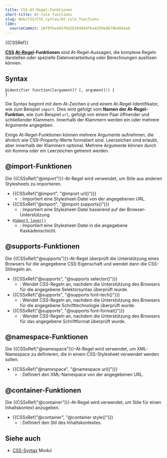 ```yaml
---
title: CSS-At-Regel-Funktionen
short-title: At-rule functions
slug: Web/CSS/CSS_syntax/At-rule_functions
l10n:
  sourceCommit: 26f9fbee05fb92b584d44fba4359e86796484aa6
---
```


{{CSSRef}}

**[CSS](/de/docs/Web/CSS) [At-Regel](/de/docs/Web/CSS/CSS_syntax/At-rule)-Funktionen** sind At-Regel-Aussagen, die komplexe Regeln darstellen oder spezielle Datenverarbeitung oder Berechnungen auslösen können.

## Syntax

```plain
@identifier function([argument]? [, argument]!) {
}
```

Die Syntax beginnt mit dem At-Zeichen `@` und einem At-Regel-Identifikator, wie zum Beispiel `import`. Dies wird gefolgt vom **Namen der At-Regel-Funktion**, wie zum Beispiel `url`, gefolgt von einem Paar öffnender und schließender Klammern. Innerhalb der Klammern werden ein oder mehrere Argumente angegeben.

Einige At-Regel-Funktionen können mehrere Argumente aufnehmen, die ähnlich wie CSS-Property-Werte formatiert sind. Leerzeichen sind erlaubt, aber innerhalb der Klammern optional. Mehrere Argumente können durch ein Komma oder ein Leerzeichen getrennt werden.

## @import-Funktionen

Die {{CSSxRef("@import")}}-At-Regel wird verwendet, um Stile aus anderen Stylesheets zu importieren.

- {{CSSxRef("@import", "@import url()")}}
  - : Importiert eine Stylesheet-Datei von der angegebenen URL.
- {{CSSxRef("@import", "@import supports()")}}
  - : Importiert eine Stylesheet-Datei basierend auf der Browser-Unterstützung.
- [`@import layer()`](/de/docs/Web/CSS/@import/layer_function)
  - : Importiert eine Stylesheet-Datei in die angegebene Kaskadenschicht.

## @supports-Funktionen

Die {{CSSxRef("@supports")}}-At-Regel überprüft die Unterstützung eines Browsers für die angegebene CSS-Eigenschaft und wendet dann die CSS-Stilregeln an.

- {{CSSxRef("@supports", "@supports selector()")}}
  - : Wendet CSS-Regeln an, nachdem die Unterstützung des Browsers für die angegebene Selektorsyntax überprüft wurde.
- {{CSSxRef("@supports", "@supports font-tech()")}}
  - : Wendet CSS-Regeln an, nachdem die Unterstützung des Browsers für die angegebene Schrifttechnologie überprüft wurde.
- {{CSSxRef("@supports", "@supports font-format()")}}
  - : Wendet CSS-Regeln an, nachdem die Unterstützung des Browsers für das angegebene Schriftformat überprüft wurde.

## @namespace-Funktionen

Die {{CSSxRef("@namespace")}}-At-Regel wird verwendet, um XML-Namespace zu definieren, die in einem CSS-Stylesheet verwendet werden sollen.

- {{CSSxRef("@namespace", "@namespace url()")}}
  - : Definiert den XML-Namespace von der angegebenen URL.

## @container-Funktionen

Die {{CSSxRef("@container")}}-At-Regel wird verwendet, um Stile für einen Inhaltskontext anzugeben.

- {{CSSxRef("@container", "@container style()")}}
  - : Definiert den Stil des Inhaltskontextes.

## Siehe auch

- [CSS-Syntax](/de/docs/Web/CSS/CSS_syntax) Modul
